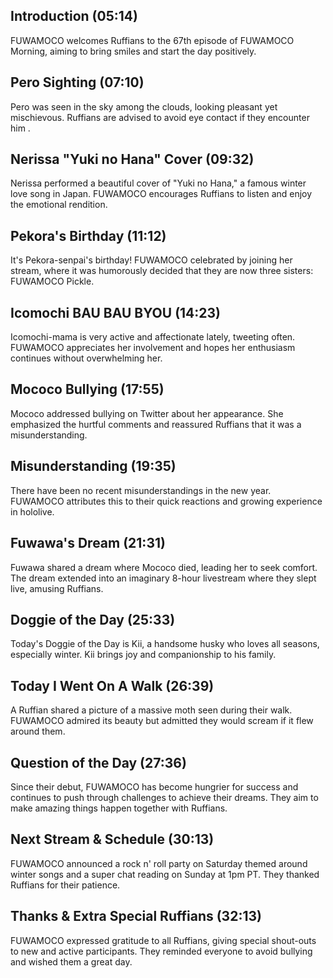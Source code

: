 ## Introduction (05:14)

FUWAMOCO welcomes Ruffians to the 67th episode of FUWAMOCO Morning, aiming to bring smiles and start the day positively.

## Pero Sighting (07:10)

Pero was seen in the sky among the clouds, looking pleasant yet mischievous. Ruffians are advised to avoid eye contact if they encounter him .

## Nerissa "Yuki no Hana" Cover (09:32)

Nerissa performed a beautiful cover of "Yuki no Hana," a famous winter love song in Japan. FUWAMOCO encourages Ruffians to listen and enjoy the emotional rendition.

## Pekora's Birthday (11:12)

It's Pekora-senpai's birthday! FUWAMOCO celebrated by joining her stream, where it was humorously decided that they are now three sisters: FUWAMOCO Pickle.

## Icomochi BAU BAU BYOU (14:23)

Icomochi-mama is very active and affectionate lately, tweeting often. FUWAMOCO appreciates her involvement and hopes her enthusiasm continues without overwhelming her.

## Mococo Bullying (17:55)

Mococo addressed bullying on Twitter about her appearance. She emphasized the hurtful comments and reassured Ruffians that it was a misunderstanding.

## Misunderstanding (19:35)

There have been no recent misunderstandings in the new year. FUWAMOCO attributes this to their quick reactions and growing experience in hololive.

## Fuwawa's Dream (21:31)

Fuwawa shared a dream where Mococo died, leading her to seek comfort. The dream extended into an imaginary 8-hour livestream where they slept live, amusing Ruffians.

## Doggie of the Day (25:33)

Today's Doggie of the Day is Kii, a handsome husky who loves all seasons, especially winter. Kii brings joy and companionship to his family.

## Today I Went On A Walk (26:39)

A Ruffian shared a picture of a massive moth seen during their walk. FUWAMOCO admired its beauty but admitted they would scream if it flew around them.

## Question of the Day (27:36)

Since their debut, FUWAMOCO has become hungrier for success and continues to push through challenges to achieve their dreams. They aim to make amazing things happen together with Ruffians.

## Next Stream & Schedule (30:13)

FUWAMOCO announced a rock n' roll party on Saturday themed around winter songs and a super chat reading on Sunday at 1pm PT. They thanked Ruffians for their patience.

## Thanks & Extra Special Ruffians (32:13)

FUWAMOCO expressed gratitude to all Ruffians, giving special shout-outs to new and active participants. They reminded everyone to avoid bullying and wished them a great day.

